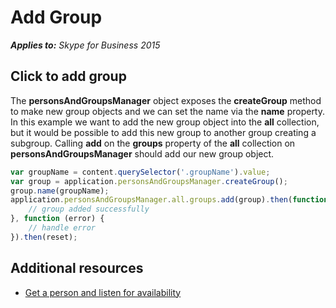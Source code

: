 
# Add Group


 _**Applies to:** Skype for Business 2015_

## Click to add group

The **personsAndGroupsManager** object exposes the **createGroup** method to make new group objects and we can set the name via the **name** property.  In this example we want to add the new group object into the **all** collection, but it would be possible to add this new group to another group creating a subgroup.  Calling **add** on the **groups** property of the **all** collection on **personsAndGroupsManager** should add our new group object.

```js
var groupName = content.querySelector('.groupName').value;
var group = application.personsAndGroupsManager.createGroup();
group.name(groupName);
application.personsAndGroupsManager.all.groups.add(group).then(function () {
    // group added successfully
}, function (error) {
    // handle error
}).then(reset);
```

## Additional resources

- <a href="https://msdn.microsoft.com/skype/websdk/docs/ListenForAvailability" target="">Get a person and listen for availability</a>

